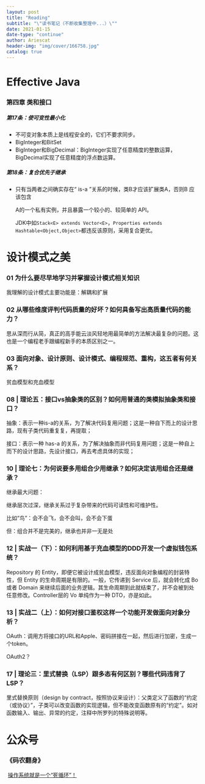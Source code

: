 ```yaml
---
layout: post
title: "Reading"
subtitle: "\"读书笔记（不断收集整理中...）\""
date: 2021-01-15
date-type: "continue"
author: Ariescat
header-img: "img/cover/166758.jpg"
catalog: true
---
```




#  Effective Java

### 第四章 类和接口

##### 第17条：使可变性最小化

- 不可变对象本质上是线程安全的，它们不要求同步。
- BigInteger和BitSet
- BigInteger和BigDecimal：BigInteger实现了任意精度的整数运算，BigDecimal实现了任意精度的浮点数运算。

##### 第18条：复合优先于继承

- 只有当两者之间确实存在“ is-a ”关系的时候，类B才应该扩展类A，否则B 应该包含 

  A的一个私有实例，并且暴露一个较小的、较简单的 API。

  JDK中如`Stack<E> extends Vector<E>`，`Properties extends Hashtable<Object,Object>`都违反该原则，采用复合更优。

# 设计模式之美

### 01 为什么要尽早地学习并掌握设计模式相关知识

我理解的设计模式主要功能是：解耦和扩展

### 02 从哪些维度评判代码质量的好坏？如何具备写出高质量代码的能力？

思从深而行从简，真正的高手能云淡风轻地用最简单的方法解决最复杂的问题。这也是一个编程老手跟编程新手的本质区别之一。

### 03 面向对象、设计原则、设计模式、编程规范、重构，这五者有何关系？

贫血模型和充血模型

### 08 | 理论五：接口vs抽象类的区别？如何用普通的类模拟抽象类和接口？

抽象：表示一种is-a的关系，为了解决代码复用问题；这是一种自下而上的设计思路，现有子类代码重复复，再提取；

接口：表示一种 has-a 的关系，为了解决抽象而非代码复用问题；这是一种自上而下的设计思路，先设计接口，再去考虑具体的实现；

### 10 | 理论七：为何说要多用组合少用继承？如何决定该用组合还是继承？

继承最大问题：

继承层次过深，继承关系过于复杂带来的代码可读性和可维护性。

比如“鸟”：会不会飞，会不会叫，会不会下蛋

但：组合并不是完美的，继承也并非一无是处

### 12 | 实战一（下）：如何利用基于充血模型的DDD开发一个虚拟钱包系统？

Repository 的 Entity，即便它被设计成贫血模型，违反面向对象编程的封装特性，但 Entity 的生命周期是有限的。一般，它传递到 Service 后，就会转化成 Bo 或者 Domain 来继续后面的业务逻辑。其生命周期到此就结束了，并不会被到处任意修改。Controller层的 Vo 单纯作为一种 DTO，亦是如此。

### 13 | 实战二（上）：如何对接口鉴权这样一个功能开发做面向对象分析？

OAuth：调用方将接口的URL和Apple、密码拼接在一起，然后进行加密，生成一个token。

OAuth2？

### 17 | 理论三：里式替换（LSP）跟多态有何区别？哪些代码违背了LSP？

里式替换原则（design by contract，按照协议来设计）：父类定义了函数的“约定（或协议）”，子类可以改变函数的实现逻辑，但不能改变函数原有的“约定”。如对函数输入、输出、异常的约定，注释中所罗列的特殊说明等。





# 公众号

### 《码农翻身》

​	[操作系统就是一个“死循环”！](https://mp.weixin.qq.com/s/FEDeJqyxO7rJVnlKCNWwGw)